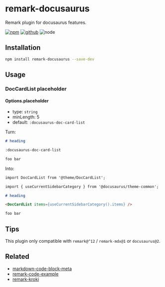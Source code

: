 # remark-docusaurus

Remark plugin for docusaurus features.

[![npm][npm-badge]][npm-url]
[![github][github-badge]][github-url]
![node][node-badge]

[npm-url]: https://www.npmjs.com/package/remark-docusaurus
[npm-badge]: https://img.shields.io/npm/v/remark-docusaurus.svg?style=flat-square&logo=npm
[github-url]: https://github.com/nice-move/remark-docusaurus
[github-badge]: https://img.shields.io/npm/l/remark-docusaurus.svg?style=flat-square&colorB=blue&logo=github
[node-badge]: https://img.shields.io/node/v/remark-docusaurus.svg?style=flat-square&colorB=green&logo=node.js

## Installation

```bash
npm install remark-docusaurus --save-dev
```

## Usage

### DocCardList placeholder

#### Options.placeholder

- type: `string`
- minLength: 5
- default: `:docusaurus-doc-card-list`

Turn:

```markdown
# heading

:docusaurus-doc-card-list

foo bar
```

Into:

```markdown
import DocCardList from '@theme/DocCardList';

import { useCurrentSidebarCategory } from '@docusaurus/theme-common';

# heading

<DocCardList items={useCurrentSidebarCategory().items} />

foo bar
```

## Tips

This plugin only compatible with `remark@^12` / `remark-mdx@1` or `docusaurus@2`.

## Related

- [markdown-code-block-meta](https://github.com/nice-move/markdown-code-block-meta)
- [remark-code-example](https://github.com/nice-move/remark-code-example)
- [remark-kroki](https://github.com/nice-move/remark-kroki)
